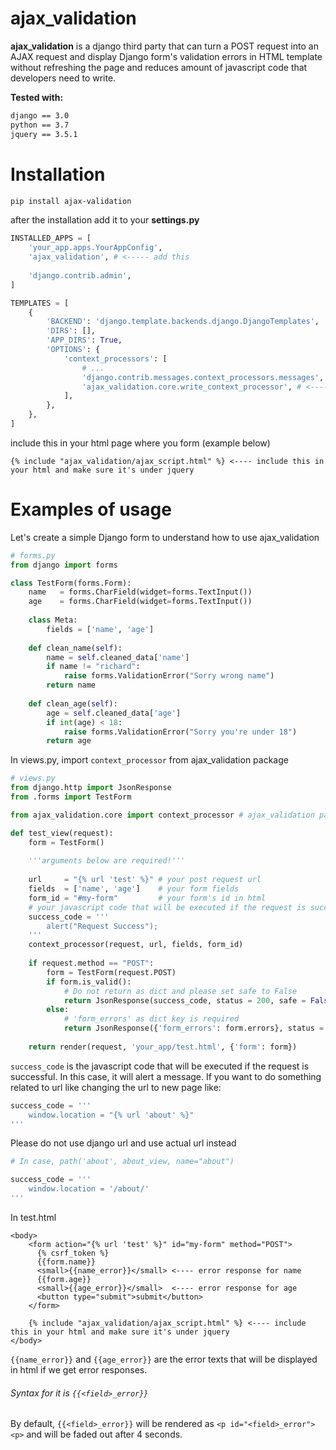 # ajax_validation
**ajax_validation** is a django third party that can turn a POST request into an AJAX request and display Django form's validation errors in HTML template without refreshing the page and reduces amount of javascript code that developers need to write.

**Tested with:**
```bash
django == 3.0
python == 3.7
jquery == 3.5.1
```
# Installation
```bash
pip install ajax-validation
```
after the installation add it to your **settings.py**
```python
INSTALLED_APPS = [
    'your_app.apps.YourAppConfig',   
    'ajax_validation', # <----- add this
    
    'django.contrib.admin',
]

TEMPLATES = [
    {
        'BACKEND': 'django.template.backends.django.DjangoTemplates',
        'DIRS': [],
        'APP_DIRS': True,
        'OPTIONS': {
            'context_processors': [
                # ...
                'django.contrib.messages.context_processors.messages',
                'ajax_validation.core.write_context_processor', # <----- add this
            ],
        },
    },
]
```
include this in your html page where you form (example below)
```
{% include "ajax_validation/ajax_script.html" %} <---- include this in your html and make sure it's under jquery
```
# Examples of usage
Let's create a simple Django form to understand how to use ajax_validation
```python
# forms.py
from django import forms

class TestForm(forms.Form):
    name   = forms.CharField(widget=forms.TextInput())
    age    = forms.CharField(widget=forms.TextInput())
    
    class Meta:
        fields = ['name', 'age']
        
    def clean_name(self):
        name = self.cleaned_data['name']
        if name != "richard":
            raise forms.ValidationError("Sorry wrong name")
        return name
        
    def clean_age(self):
        age = self.cleaned_data['age']
        if int(age) < 18:
            raise forms.ValidationError("Sorry you're under 18")
        return age    
```
In views.py, import `context_processor` from ajax_validation package
```python
# views.py
from django.http import JsonResponse
from .forms import TestForm

from ajax_validation.core import context_processor # ajax_validation package

def test_view(request):
    form = TestForm()
    
    '''arguments below are required!'''
    
    url     = "{% url 'test' %}" # your post request url
    fields  = ['name', 'age']    # your form fields
    form_id = "#my-form"         # your form's id in html
    # your javascript code that will be executed if the request is successful
    success_code = '''
        alert("Request Success");
    '''
    context_processor(request, url, fields, form_id)
    
    if request.method == "POST":
        form = TestForm(request.POST)
        if form.is_valid():
            # Do not return as dict and please set safe to False
            return JsonResponse(success_code, status = 200, safe = False) 
        else:
            # 'form_errors' as dict key is required
            return JsonResponse({'form_errors': form.errors}, status = 400) 
    
    return render(request, 'your_app/test.html', {'form': form})
```
`success_code` is the javascript code that will be executed if the request is successful. In this case, it will alert a message. If you want to do something related to url like changing the url to new page like:
```python
success_code = '''
    window.location = "{% url 'about' %}"
'''
```
Please do not use django url and use actual url instead 
```python
# In case, path('about', about_view, name="about")

success_code = '''
    window.location = '/about/'
'''
```
In test.html
```
<body>
    <form action="{% url 'test' %}" id="my-form" method="POST">
      {% csrf_token %}
      {{form.name}}
      <small>{{name_error}}</small> <---- error response for name
      {{form.age}}
      <small>{{age_error}}</small>  <---- error response for age
      <button type="submit">submit</button>
    </form>
    
    {% include "ajax_validation/ajax_script.html" %} <---- include this in your html and make sure it's under jquery
</body>
```
`{{name_error}}` and `{{age_error}}` are the error texts that will be displayed in html if we get error responses. 
###### Syntax for it is `{{<field>_error}}`

By default, `{{<field>_error}}` will be rendered as `<p id="<field>_error"><p>` and will be faded out after 4 seconds.

